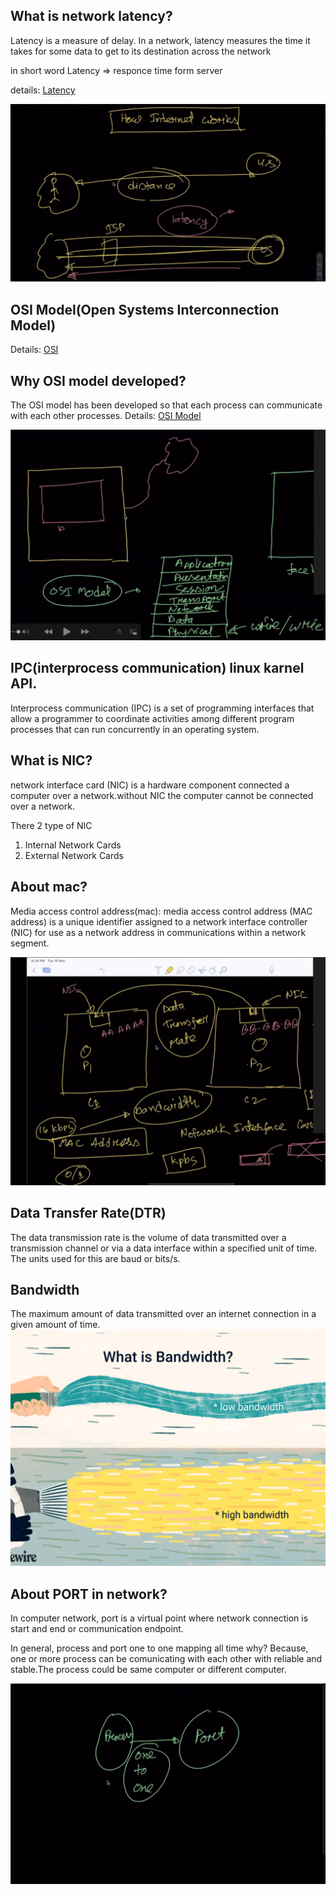 ## What is network latency?
Latency is a measure of delay.  In a network, latency measures the time it takes for some data to get to its destination across the network

in short word Latency => responce time form server

details: [Latency](https://www.sas.co.uk/blog/what-is-network-latency-how-do-you-use-a-latency-calculator-to-calculate-throughput)

![latency List Page](./docs/images/latency.png)

## OSI Model(Open Systems Interconnection Model)

Details: [OSI](https://www.cloudflare.com/learning/ddos/glossary/open-systems-interconnection-model-osi/)
## Why OSI model developed?

The OSI model has been developed so that each process can communicate with each other processes.
Details: [OSI Model](https://www.giac.org/paper/gsec/1417/osi-model-overview/102634)

![latency List Page](./docs/images/osi_model.png)

## IPC(interprocess communication) linux karnel API.
Interprocess communication (IPC) is a set of programming interfaces that allow a programmer to coordinate activities among different program processes that can run concurrently in an operating system.


## What is NIC?
network interface card (NIC) is a hardware component connected a computer over a network.without NIC the  computer cannot be connected over a network.

There 2 type of NIC
 1. Internal Network Cards
 2. External Network Cards

## About mac?
Media access control address(mac): media access control address (MAC address) is a unique identifier assigned to a network interface controller (NIC) for use as a network address in communications within a network segment.

![NIC and mac](./docs/images/network.png)

## Data Transfer Rate(DTR)
The data transmission rate is the volume of data transmitted over a transmission channel or via a data interface within a specified unit of time. The units used for this are baud or bits/s.

## Bandwidth
The maximum amount of data transmitted over an internet connection in a given amount of time.
![Bandwidth](./docs/images/bandwidth.png)

## About PORT in network?

In computer network, port is a virtual point where network connection is start and end or communication endpoint.

In general, process and port one to one mapping all time why?
Because, one or more process can be comunicating with each other with reliable and stable.The process could be same computer or different computer.

![process-to-port](./docs/images/process-to-port.png)



